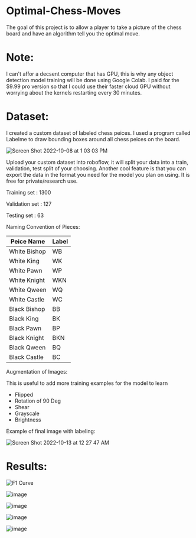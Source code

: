 # Optimal-Chess-Moves
The goal of this project is to allow a player to take a picture of the chess board and have an algorithm tell you the optimal move.


# Note:

I can't affor a decsent computer that has GPU, this is why any object detection model training will be done using Google Colab. I paid for the $9.99 pro version so that I could use their faster cloud GPU without worrying about the kernels restarting every 30 minutes. 

# Dataset:

I created a custom dataset of labeled chess peices. I used a program called Labelme to draw bounding boxes around all chess peices on the board. 

![Screen Shot 2022-10-08 at 1 03 03 PM](https://user-images.githubusercontent.com/78880630/195529572-3f3a29f1-54b9-44f7-befe-174ef68b9a10.png)

Upload your custom dataset into roboflow, it will split your data into a train, validation, test split of your choosing. Another cool feature is that you can export the data in the format you need for the model you plan on using. It is free for private/research use. 



Training set   : 1300

Validation set : 127

Testing set    : 63

Naming Convention of Pieces: 

| Peice Name     | Label |
| ---      | ---       |
| White Bishop | WB         |
| White King     | WK        |
| White Pawn | WP         |
| White Knight     | WKN       |
| White Qween | WQ         |
| White Castle     | WC        |
| Black Bishop | BB         |
| Black King     | BK       |
| Black Pawn  | BP         |
| Black Knight     | BKN        |
| Black Qween     | BQ        |
| Black Castle     | BC|        |

Augmentation of Images:

This is useful to add more training examples for the model to learn

- Flipped
- Rotation of 90 Deg
- Shear
- Grayscale
- Brightness

Example of final image with labeling:

![Screen Shot 2022-10-13 at 12 27 47 AM](https://user-images.githubusercontent.com/78880630/195530437-18bf3214-342d-4dd9-8831-5d4d0d58e31b.png)


# Results:

![F1 Curve](https://user-images.githubusercontent.com/78880630/195548452-5aa7ab9c-4499-4544-b4c3-d1dc2b71f71a.png)

![image](https://user-images.githubusercontent.com/78880630/195548480-b1e89115-42cc-4c8b-b7b0-1645d39e3fd5.png)

![image](https://user-images.githubusercontent.com/78880630/195548536-5989443e-c95d-48d3-9b7e-94285f50f2f5.png)

![image](https://user-images.githubusercontent.com/78880630/195548596-21ae18db-6b2a-489f-a7f7-2539a0036cef.png)

![image](https://user-images.githubusercontent.com/78880630/195548654-2f95b01e-3e57-427f-a599-fbf14ffa070a.png)






